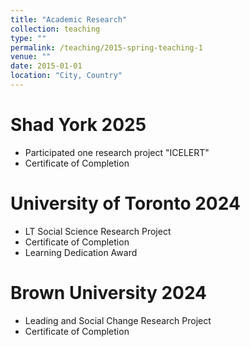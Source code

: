 ```yaml
---
title: "Academic Research"
collection: teaching
type: ""
permalink: /teaching/2015-spring-teaching-1
venue: ""
date: 2015-01-01
location: "City, Country"
---
```



Shad York 2025
=====
  * Participated one research project "ICELERT"
  * Certificate of Completion


University of Toronto 2024
=====
  * LT Social Science Research Project
 * Certificate of Completion
 * Learning Dedication Award


Brown University 2024
=====
  * Leading and Social Change Research Project
  * Certificate of Completion

